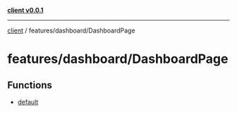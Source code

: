 [**client v0.0.1**](../../../README.md)

***

[client](../../../README.md) / features/dashboard/DashboardPage

# features/dashboard/DashboardPage

## Functions

- [default](functions/default.md)

